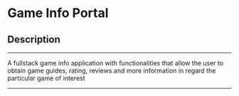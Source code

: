 # Game Info Portal
## Description
___
A fullstack game info application with functionalities that allow the user to obtain game guides, rating, reviews and more information in regard the particular game of interest
___
